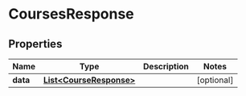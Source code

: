 
# CoursesResponse

## Properties
Name | Type | Description | Notes
------------ | ------------- | ------------- | -------------
**data** | [**List&lt;CourseResponse&gt;**](CourseResponse.md) |  |  [optional]



